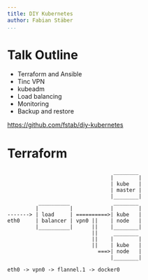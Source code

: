 ```yaml
---
title: DIY Kubernetes
author: Fabian Stäber
...
```


# Talk Outline

* Terraform and Ansible
* Tinc VPN
* kubeadm
* Load balancing
* Monitoring
* Backup and restore

https://github.com/fstab/diy-kubernetes

<!--

List of URLs shown throughout the talk (open in advance):

* https://github.com/fstab/diy-kubernetes
* https://hetzner.cloud
* https://docs.hetzner.cloud/
* https://github.com/terraform-providers/
* https://kubernetes.io/docs/setup/independent/
* https://kubernetes.io/docs/tasks/administer-cluster/kubeadm/kubeadm-upgrade-1-9/
* TGI Kubernetes 006
* https://github.com/kubernetes/ingress-nginx/blob/master/rootfs/etc/nginx/template/nginx.tmpl
* https://kuard.example.com
* https://prometheus.example.com
* https://grafana.example.com

-->

# Terraform

<!--
This setup does have the load balancer as a single point of failure,
but it is possible to set up two load balancers.
To save money, you can run the load balancers and kube nodes on the same
physical machine, so you end up with three machines needed.
-->

```
                                  ________
                                 |        |
                                 | kube   |
                                 | master |
                                 |________|
          __________              ________
         |          |            |        |
-------> | load     | ==========>| kube   |
eth0     | balancer | vpn0 ||    | node   |
         |__________|      ||    |________|
                           ||     ________
                           ||    |        |
                           ||    | kube   |
                             ===>| node   |
                                 |________|

eth0 -> vpn0 -> flannel.1 -> docker0
```

<!--

Hetzner
=======

* Show UI on https://hetzner.cloud
* Show doc on https://docs.hetzner.cloud/

-> Could automate with bash and curl, but Terraform is idempotent

Terraform
=========

* terraform init -> .terraform/plugins/
* https://github.com/terraform-providers/

Ansible
=======

-> Could automate with bash and curl, but Ansible is idempotent

* Show kubernetes.yml
* Show inventory
* Run cd roles && ansible-galaxy init <name>

Firewall
========

* "iptables -P INPUT DROP" is complex, because there are so many virtual network devices in the final setup where you need exceptions.

-> Better to use policy ACCEPT and explicitly drop on eth0.

Tinc VPN
========

* Show files in tinc-host-configs
* Show ifconfig
* Show ping test in ansible task

Docker
======

Straightforward, except you need to choose a supported version and configure the cgroup driver:
https://kubernetes.io/docs/tasks/tools/install-kubeadm/#installing-docker

It is virutally impossible to install Docker 17.03, on Ubuntu 18.04, but I never had problems with Docker 17.12.

Kubernetes
==========

What you need on the each node and the master:

* kubelet (systemd service)
* cni plugins (directory with executables used for setting up pod-to-pod networking)
* kubeadm (tool for configuring everything, not needed at runtime)

Heads up:

* Start kubelet with -node-ip <vpn ip> so that it's not on eth0
* Kubernetes docu has packages (https://kubernetes.io/docs/tasks/tools/install-kubeadm/#installing-docker),
  but quote from https://kubernetes.io/docs/tasks/administer-cluster/kubeadm/kubeadm-upgrade-1-9/
  "Even though kubeadm ships in the Kubernetes repositories, it’s important to install kubeadm manually."

-> Now we have kubelet running on each node and the master, but it continuously fails in a back-off loop, because it cannot communicate with the master yet.

Configuring the master, Configuring the nodes
=============================================

* kubeadm init (does all the magic, generate certificates, token, etc.).
  -> Use -apiserver-advertise-address for vpn0
  -> Watch TGI Kubernetes 006: kubeadm (highly recommended).
* kubeadm join
  -> Show how the `kubeadm_join_command` goes from master to nodes

Load Balancer / Example Deployment
==================================

* apply example yaml with kubectl (kuard deployment)
* Run kubectl get nodes / pods / deployments ...
* Show load balancer nginx config sites-enabled/...
* Show /etc/hosts on macbook
* Show http://kuard.example.com

Kubernetes Native / Ingress
===========================

* Explain Custom Resource Definitions (CRDs)
* Explain how Kubernetes Native Applications use CRDs (examples: Nginx ingress, Prometheus Operator)
* Show https://github.com/kubernetes/ingress-nginx/blob/master/rootfs/etc/nginx/template/nginx.tmpl
  -> Nginx ingress good for http, but maybe not best for other protocols.

Prometheus
==========

* prometheus operator as example of kubernetes native application
* Explain `example.jsonnet`.
* show https://prometheus.example.com/targets
* show https://grafana.example.com

Backup/Restore
==============

* node: no problem
* master:
  -> Show CIFS plugin /usr/libexec/...
  -> Show backup-cron-job.yml

* Proof: run `terraform destroy -target hcloud_server.master`
* Show kuard deployment still available through node port
* Restore.

Summary
=======

* hosted Kubernetes
* diy Kubernetes
* kubespray, kops, ...

-->
